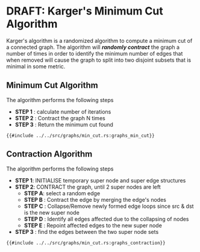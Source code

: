 # DRAFT: Karger's Minimum Cut Algorithm
Karger's algorithm is a randomized algorithm to compute a minimum cut of a connected graph. The algorithm will ***randomly contract*** the graph a number of times in order to identify the minimum number of edges that when removed will cause the graph to split into two disjoint subsets that is minimal in some metric.

## Minimum Cut Algorithm
The algorithm performs the following steps
* **STEP 1** : calculate number of iterations
* **STEP 2** : Contract the graph N times 
* **STEP 3** : Return the minimum cut found
```rust,no_run,noplayground
{{#include ../../src/graphs/min_cut.rs:graphs_min_cut}}
```

## Contraction Algorithm
The algorithm performs the following steps
* **STEP 1**: INITIALISE temporary super node and super edge structures
* **STEP 2**: CONTRACT the graph, until 2 super nodes are left
    * **STEP A**: select a random edge
    * **STEP B** : Contract the edge by merging the edge's nodes
    * **STEP C** : Collapse/Remove newly formed edge loops since src & dst is the new super node
    * **STEP D** : Identify all edges affected due to the collapsing of nodes
    * **STEP E** : Repoint affected edges to the new super node
* **STEP 3** : find the edges between the two super node sets
```rust,no_run,noplayground
{{#include ../../src/graphs/min_cut.rs:graphs_contraction}}
```
